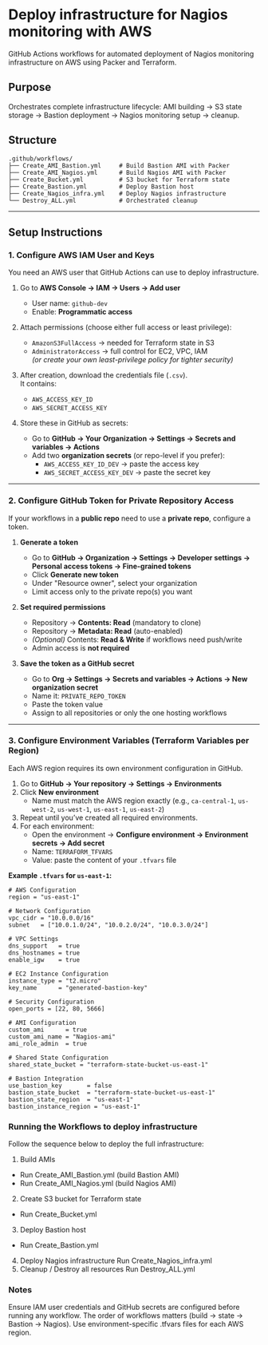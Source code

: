 # Deploy infrastructure for Nagios monitoring with AWS

GitHub Actions workflows for automated deployment of Nagios monitoring infrastructure on AWS using Packer and Terraform.

## Purpose
Orchestrates complete infrastructure lifecycle: AMI building → S3 state storage → Bastion deployment → Nagios monitoring setup → cleanup.

## Structure
```
.github/workflows/
├── Create_AMI_Bastion.yml     # Build Bastion AMI with Packer
├── Create_AMI_Nagios.yml      # Build Nagios AMI with Packer  
├── Create_Bucket.yml          # S3 bucket for Terraform state
├── Create_Bastion.yml         # Deploy Bastion host
├── Create_Nagios_infra.yml    # Deploy Nagios infrastructure
└── Destroy_ALL.yml            # Orchestrated cleanup
```


---

## Setup Instructions

### 1. Configure AWS IAM User and Keys
You need an AWS user that GitHub Actions can use to deploy infrastructure.

1. Go to **AWS Console → IAM → Users → Add user**  
   - User name: `github-dev`  
   - Enable: **Programmatic access**  

2. Attach permissions (choose either full access or least privilege):  
   - `AmazonS3FullAccess` → needed for Terraform state in S3  
   - `AdministratorAccess` → full control for EC2, VPC, IAM  
     *(or create your own least-privilege policy for tighter security)*  

3. After creation, download the credentials file (`.csv`).  
   It contains:  
   - `AWS_ACCESS_KEY_ID`  
   - `AWS_SECRET_ACCESS_KEY`

4. Store these in GitHub as secrets:  
   - Go to **GitHub → Your Organization → Settings → Secrets and variables → Actions**  
   - Add two **organization secrets** (or repo-level if you prefer):  
     - `AWS_ACCESS_KEY_ID_DEV` → paste the access key  
     - `AWS_SECRET_ACCESS_KEY_DEV` → paste the secret key  

---

### 2. Configure GitHub Token for Private Repository Access
If your workflows in a **public repo** need to use a **private repo**, configure a token.

1. **Generate a token**  
   - Go to **GitHub → Organization → Settings → Developer settings → Personal access tokens → Fine-grained tokens**  
   - Click **Generate new token**  
   - Under "Resource owner", select your organization  
   - Limit access only to the private repo(s) you want  

2. **Set required permissions**  
   - Repository → **Contents: Read** (mandatory to clone)  
   - Repository → **Metadata: Read** (auto-enabled)  
   - *(Optional)* Contents: **Read & Write** if workflows need push/write  
   - Admin access is **not required**  

3. **Save the token as a GitHub secret**  
   - Go to **Org → Settings → Secrets and variables → Actions → New organization secret**  
   - Name it: `PRIVATE_REPO_TOKEN`  
   - Paste the token value  
   - Assign to all repositories or only the one hosting workflows  

---

### 3. Configure Environment Variables (Terraform Variables per Region)
Each AWS region requires its own environment configuration in GitHub.

1. Go to **GitHub → Your repository → Settings → Environments**  
2. Click **New environment**  
   - Name must match the AWS region exactly (e.g., `ca-central-1`, `us-west-2`, `us-west-1`, `us-east-1`, `us-east-2`)  
3. Repeat until you’ve created all required environments.  
4. For each environment:  
   - Open the environment → **Configure environment → Environment secrets → Add secret**  
   - Name: `TERRAFORM_TFVARS`  
   - Value: paste the content of your `.tfvars` file  

**Example `.tfvars` for `us-east-1`:**
```hcl
# AWS Configuration
region = "us-east-1"

# Network Configuration
vpc_cidr = "10.0.0.0/16"
subnet   = ["10.0.1.0/24", "10.0.2.0/24", "10.0.3.0/24"]

# VPC Settings
dns_support   = true
dns_hostnames = true
enable_igw    = true

# EC2 Instance Configuration
instance_type = "t2.micro"
key_name      = "generated-bastion-key"

# Security Configuration
open_ports = [22, 80, 5666]

# AMI Configuration
custom_ami      = true
custom_ami_name = "Nagios-ami"
ami_role_admin  = true

# Shared State Configuration
shared_state_bucket = "terraform-state-bucket-us-east-1"

# Bastion Integration
use_bastion_key       = false
bastion_state_bucket  = "terraform-state-bucket-us-east-1"
bastion_state_region  = "us-east-1"
bastion_instance_region = "us-east-1"
```

### Running the Workflows to deploy infrastructure
Follow the sequence below to deploy the full infrastructure:
1. Build AMIs
- Run Create_AMI_Bastion.yml (build Bastion AMI)
- Run Create_AMI_Nagios.yml (build Nagios AMI)
2. Create S3 bucket for Terraform state
- Run Create_Bucket.yml
3. Deploy Bastion host
- Run Create_Bastion.yml
4. Deploy Nagios infrastructure
Run Create_Nagios_infra.yml
5. Cleanup / Destroy all resources
Run Destroy_ALL.yml

### Notes
Ensure IAM user credentials and GitHub secrets are configured before running any workflow.
The order of workflows matters (build → state → Bastion → Nagios).
Use environment-specific .tfvars files for each AWS region.